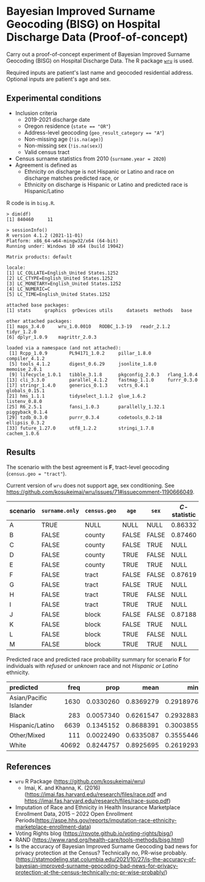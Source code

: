 # Bayesian Improved Surname Geocoding (BISG) on Hospital Discharge Data (Proof-of-concept)

Carry out a proof-of-concept experiment of Bayesian Improved Surname Geocoding
(BISG) on Hospital Discharge Data.
The R package [`wru`](https://github.com/kosukeimai/wru) is used.

Required inputs are patient's last name and geocoded residential address.
Optional inputs are patient's age and sex.


## Experimental conditions

* Inclusion criteria
  * 2019-2021 discharge date
  * Oregon residence (`state == "OR"`)
  * Address-level geocoding (`geo_result_category == "A"`)
  * Non-missing age (`!is.na(age)`)
  * Non-missing sex (`!is.na(sex)`)
  * Valid census tract
* Census surname statistics from 2010 (`surname.year = 2020`)
* Agreement is defined as
  * Ethnicity on discharge is not Hispanic or Latino and race on discharge matches predicted race, or
  * Ethnicity on discharge is Hispanic or Latino and predicted race is Hispanic/Latino

R code is in `bisg.R`.

```
> dim(df)
[1] 840460     11
```

```
> sessionInfo()
R version 4.1.2 (2021-11-01)
Platform: x86_64-w64-mingw32/x64 (64-bit)
Running under: Windows 10 x64 (build 19042)

Matrix products: default

locale:
[1] LC_COLLATE=English_United States.1252
[2] LC_CTYPE=English_United States.1252
[3] LC_MONETARY=English_United States.1252
[4] LC_NUMERIC=C
[5] LC_TIME=English_United States.1252    

attached base packages:
[1] stats     graphics  grDevices utils     datasets  methods   base

other attached packages:
[1] maps_3.4.0     wru_1.0.0010   RODBC_1.3-19   readr_2.1.2    tidyr_1.2.0   
[6] dplyr_1.0.9    magrittr_2.0.3

loaded via a namespace (and not attached):
 [1] Rcpp_1.0.9        PL94171_1.0.2     pillar_1.8.0      compiler_4.1.2
 [5] tools_4.1.2       digest_0.6.29     jsonlite_1.8.0    memoise_2.0.1    
 [9] lifecycle_1.0.1   tibble_3.1.8      pkgconfig_2.0.3   rlang_1.0.4
[13] cli_3.3.0         parallel_4.1.2    fastmap_1.1.0     furrr_0.3.0      
[17] stringr_1.4.0     generics_0.1.3    vctrs_0.4.1       globals_0.15.1
[21] hms_1.1.1         tidyselect_1.1.2  glue_1.6.2        listenv_0.8.0    
[25] R6_2.5.1          fansi_1.0.3       parallelly_1.32.1 piggyback_0.1.4
[29] tzdb_0.3.0        purrr_0.3.4       codetools_0.2-18  ellipsis_0.3.2   
[33] future_1.27.0     utf8_1.2.2        stringi_1.7.8     cachem_1.0.6
```


## Results

The scenario with the best agreement is **F**, tract-level geocoding
(`census.geo = "tract"`).

Current version of `wru` does not support age, sex conditioning.
See https://github.com/kosukeimai/wru/issues/71#issuecomment-1190666049.

scenario | `surname.only` | `census.geo` | `age` | `sex` | $C$-statistic
---------|----------------|--------------|-------|-------|-----------
A        | TRUE           | NULL         | NULL  | NULL  | 0.86332
B        | FALSE          | county       | FALSE | FALSE | 0.87460
C        | FALSE          | county       | FALSE | TRUE  | NULL
D        | FALSE          | county       | TRUE  | FALSE | NULL
E        | FALSE          | county       | TRUE  | TRUE  | NULL
F        | FALSE          | tract        | FALSE | FALSE | 0.87619
G        | FALSE          | tract        | FALSE | TRUE  | NULL
H        | FALSE          | tract        | TRUE  | FALSE | NULL
I        | FALSE          | tract        | TRUE  | TRUE  | NULL
J        | FALSE          | block        | FALSE | FALSE | 0.87188
K        | FALSE          | block        | FALSE | TRUE  | NULL
L        | FALSE          | block        | TRUE  | FALSE | NULL
M        | FALSE          | block        | TRUE  | TRUE  | NULL

Predicted race and predicted race probability summary for scenario **F** for
individuals with *refused* or *unknown* race and not *Hispanic or Latino*
ethnicity.

|predicted              |  freq|      prop|      mean|       min|       p05|       p10|    median|       p90|       p95|      max|
|:----------------------|-----:|---------:|---------:|---------:|---------:|---------:|---------:|---------:|---------:|--------:|
|Asian/Pacific Islander |  1630| 0.0330260| 0.8369279| 0.2918976| 0.4897756| 0.5584500| 0.9135085| 0.9841469| 0.9878710| 1.000000|
|Black                  |   283| 0.0057340| 0.6261547| 0.2932883| 0.3776828| 0.4252967| 0.5938938| 0.9059579| 0.9298845| 1.000000|
|Hispanic/Latino        |  6639| 0.1345152| 0.8688391| 0.3003855| 0.5834381| 0.6888065| 0.9103905| 0.9804194| 0.9877477| 1.000000|
|Other/Mixed            |   111| 0.0022490| 0.6335087| 0.3555446| 0.4132432| 0.4491758| 0.5721511| 0.9235163| 0.9699468| 0.990325|
|White                  | 40692| 0.8244757| 0.8925695| 0.2619293| 0.6490564| 0.7582839| 0.9296052| 0.9738844| 0.9808479| 1.000000|


## References

* `wru` R Package (https://github.com/kosukeimai/wru)
  * Imai, K. and Khanna, K. (2016) (https://imai.fas.harvard.edu/research/files/race.pdf and https://imai.fas.harvard.edu/research/files/race-supp.pdf)
* Imputation of Race and Ethnicity in Health Insurance Marketplace Enrollment Data, 2015 – 2022 Open Enrollment Periods(https://aspe.hhs.gov/reports/imputation-race-ethnicity-marketplace-enrollment-data)
* Voting Rights blog (https://rpvote.github.io/voting-rights/bisg/)
* RAND (https://www.rand.org/health-care/tools-methods/bisg.html)
* Is the accuracy of Bayesian Improved Surname Geocoding bad news for privacy protection at the Census? Technically no, PR-wise probably. (https://statmodeling.stat.columbia.edu/2021/10/27/is-the-accuracy-of-bayesian-improved-surname-geocoding-bad-news-for-privacy-protection-at-the-census-technically-no-pr-wise-probably/)

